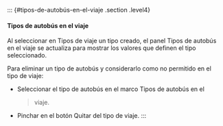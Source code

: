 ::: {#tipos-de-autobús-en-el-viaje .section .level4}
#### Tipos de autobús en el viaje

Al seleccionar en Tipos de viaje un tipo creado, el panel Tipos de
autobús en el viaje se actualiza para mostrar los valores que definen el
tipo seleccionado.

Para eliminar un tipo de autobús y considerarlo como no permitido en el
tipo de viaje:

-   Seleccionar el tipo de autobús en el marco Tipos de autobús en el
    > viaje.

-   Pinchar en el botón Quitar del tipo de viaje.
:::
